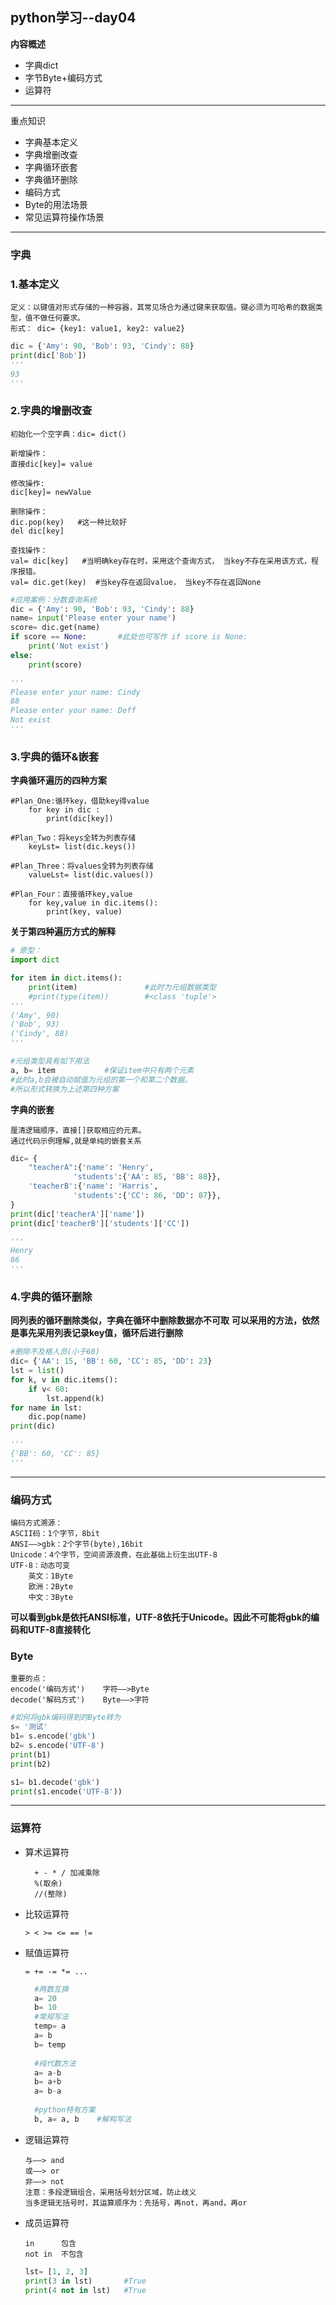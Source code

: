 ## python学习--day04
**内容概述**
- 字典dict
- 字节Byte+编码方式
- 运算符
****
重点知识  
- 字典基本定义
- 字典增删改查
- 字典循环嵌套
- 字典循环删除
- 编码方式
- Byte的用法场景
- 常见运算符操作场景
****
### 字典
### 1.基本定义
```text
定义：以键值对形式存储的一种容器，其常见场合为通过键来获取值。键必须为可哈希的数据类型，值不做任何要求。
形式： dic= {key1: value1, key2: value2}
```
```python
dic = {'Amy': 90, 'Bob': 93, 'Cindy': 88}
print(dic['Bob'])
'''
93
'''
```

### 2.字典的增删改查
```text
初始化一个空字典：dic= dict()

新增操作：
直接dic[key]= value

修改操作:
dic[key]= newValue

删除操作：
dic.pop(key)   #这一种比较好
del dic[key]

查找操作：
val= dic[key]   #当明确key存在时，采用这个查询方式， 当key不存在采用该方式，程序报错。
val= dic.get(key)  #当key存在返回value， 当key不存在返回None
```

```python
#应用案例：分数查询系统
dic = {'Amy': 90, 'Bob': 93, 'Cindy': 88}
name= input('Please enter your name')
score= dic.get(name)
if score == None:       #此处也可写作 if score is None:
    print('Not exist')
else:
    print(score)

'''
Please enter your name: Cindy
88
Please enter your name: Deff
Not exist
'''
```

### 3.字典的循环&嵌套
**字典循环遍历的四种方案**
```text
#Plan_One:循环key，借助key得value
    for key in dic :
        print(dic[key])
    
#Plan_Two：将keys全转为列表存储
    keyLst= list(dic.keys())

#Plan_Three：将values全转为列表存储
    valueLst= list(dic.values())

#Plan_Four：直接循环key,value
    for key,value in dic.items():
        print(key, value)
```
**关于第四种遍历方式的解释**

```python
# 原型：
import dict

for item in dict.items():
    print(item)               #此时为元组数据类型
    #print(type(item))        #<class 'tuple'>
'''
('Amy', 90)
('Bob', 93)
('Cindy', 88)
'''

#元组类型具有如下用法
a, b= item           #保证item中只有两个元素
#此时a,b会被自动赋值为元组的第一个和第二个数据。
#所以形式转换为上述第四种方案
```

**字典的嵌套**
```text
厘清逻辑顺序，直接[]获取相应的元素。
通过代码示例理解,就是单纯的嵌套关系
```
```python
dic= {
    "teacherA":{'name': 'Henry',
              'students':{'AA': 85, 'BB': 88}},
    'teacherB':{'name': 'Harris',
              'students':{'CC': 86, 'DD': 87}},
}
print(dic['teacherA']['name'])
print(dic['teacherB']['students']['CC'])

'''
Henry
86
'''
```

### 4.字典的循环删除
**同列表的循环删除类似，字典在循环中删除数据亦不可取**
**可以采用的方法，依然是事先采用列表记录key值，循环后进行删除**
```python
#删除不及格人员(小于60)
dic= {'AA': 15, 'BB': 60, 'CC': 85, 'DD': 23}
lst = list()
for k, v in dic.items():
    if v< 60:
        lst.append(k)
for name in lst:
    dic.pop(name)
print(dic)

'''
{'BB': 60, 'CC': 85}
'''
```
****

### 编码方式
```text
编码方式溯源：
ASCII码：1个字节，8bit
ANSI——>gbk：2个字节(byte),16bit
Unicode：4个字节，空间资源浪费，在此基础上衍生出UTF-8
UTF-8：动态可变
    英文：1Byte
    欧洲：2Byte
    中文：3Byte
```
**可以看到gbk是依托ANSI标准，UTF-8依托于Unicode。因此不可能将gbk的编码和UTF-8直接转化**

### Byte
```text
重要的点：
encode('编码方式')    字符——>Byte
decode('解码方式')    Byte——>字符
```

```python
#如何将gbk编码得到的Byte转为
s= '测试'
b1= s.encode('gbk')
b2= s.encode('UTF-8')
print(b1)
print(b2)

s1= b1.decode('gbk')
print(s1.encode('UTF-8'))
```

*****
### 运算符
- 算术运算符
    ```text
      + - * / 加减乘除
      %(取余)  
      //(整除)
    ```
- 比较运算符
    ```text
    > < >= <= == !=
    ```
- 赋值运算符
    ```text
    = += -= *= ...
    ```
  ```python
    #两数互换
    a= 20
    b= 10
    #常规写法
    temp= a
    a= b
    b= temp
    
    #纯代数方法
    a= a-b
    b= a+b
    a= b-a
    
    #python特有方案
    b, a= a, b    #解构写法
    ```
- 逻辑运算符
    ```text
    与——> and
    或——> or
    非——> not
    注意：多段逻辑组合，采用括号划分区域，防止歧义
    当多逻辑无括号时，其运算顺序为：先括号，再not，再and，再or
    ```
- 成员运算符
    ```text
    in      包含
    not in  不包含
    ```
    ```python
    lst= [1, 2, 3]
    print(3 in lst)       #True
    print(4 not in lst)   #True
    ```
